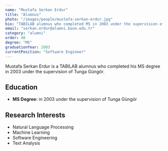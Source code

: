 ```yaml
---
name: "Mustafa Serkan Erdur"
title: "Alumnus"
photo: "/images/people/mustafa-serkan-erdur.jpg"
bio: "TABILAB alumnus who completed MS in 2003 under the supervision of Tunga Güngör."
email: "serkan.erdur@alumni.boun.edu.tr"
category: "alumni"
order: 40
degree: "MS"
graduationYear: 2003
currentPosition: "Software Engineer"
---
```


Mustafa Serkan Erdur is a TABILAB alumnus who completed his MS degree in 2003 under the supervision of Tunga Güngör.

## Education

- **MS Degree:** in 2003 under the supervision of Tunga Güngör

## Research Interests

- Natural Language Processing
- Machine Learning
- Software Engineering
- Text Analysis 